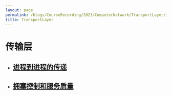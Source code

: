 ```yaml
---
layout: page
permalink: /blogs/CourseRecording/2023/ComputerNetwork/TransportLayer/index.html
title: TransportLayer
---
```



# 传输层

- ## [进程到进程的传递](https://CRYoushiwo.github.io/blogs/CourseRecording/2023/ComputerNetwork/TransportLayer/ProcessDelivery)

- ## [拥塞控制和服务质量](https://CRYoushiwo.github.io/blogs/CourseRecording/2023/ComputerNetwork/TransportLayer/CongestionControlAndQualityOfService)